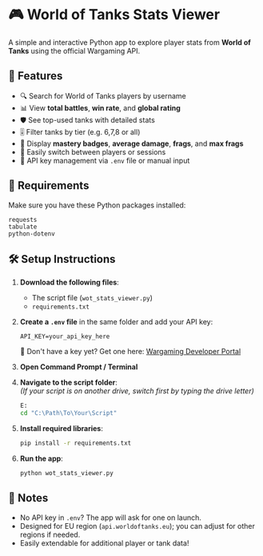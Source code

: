 # 🎮 World of Tanks Stats Viewer

A simple and interactive Python app to explore player stats from **World of Tanks** using the official Wargaming API.

## 🎯 Features

- 🔍 Search for World of Tanks players by username  
- 📊 View **total battles**, **win rate**, and **global rating**  
- 🛡️ See top-used tanks with detailed stats  
- 🎚️ Filter tanks by tier (e.g. 6,7,8 or all)  
- 🏅 Display **mastery badges**, **average damage**, **frags**, and **max frags**  
- 🔄 Easily switch between players or sessions  
- 🔐 API key management via `.env` file or manual input

## 🧪 Requirements

Make sure you have these Python packages installed:

```
requests  
tabulate  
python-dotenv
```

## 🛠️ Setup Instructions

1. **Download the following files**:
   - The script file (`wot_stats_viewer.py`)
   - `requirements.txt`

2. **Create a `.env` file** in the same folder and add your API key:

   ```env
   API_KEY=your_api_key_here
   ```

   🔑 Don't have a key yet? Get one here: [Wargaming Developer Portal](https://developers.wargaming.net/)

3. **Open Command Prompt / Terminal**

4. **Navigate to the script folder**:  
   *(If your script is on another drive, switch first by typing the drive letter)*
   
   ```bash
   E:
   cd "C:\Path\To\Your\Script"
   ```

6. **Install required libraries**:

   ```bash
   pip install -r requirements.txt
   ```

7. **Run the app**:

   ```bash
   python wot_stats_viewer.py
   ```

## 💬 Notes

- No API key in `.env`? The app will ask for one on launch.
- Designed for EU region (`api.worldoftanks.eu`); you can adjust for other regions if needed.
- Easily extendable for additional player or tank data! 

